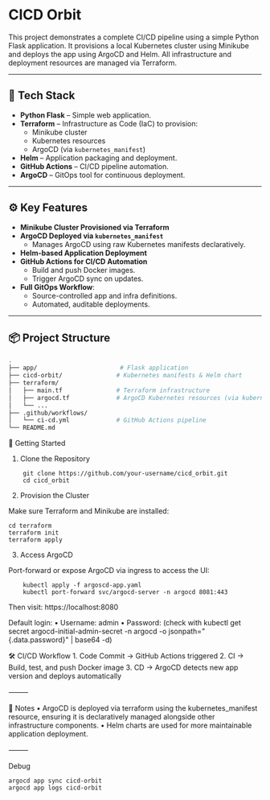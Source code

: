 # CICD Orbit

This project demonstrates a complete CI/CD pipeline using a simple Python Flask application. It provisions a local Kubernetes cluster using Minikube and deploys the app using ArgoCD and Helm. All infrastructure and deployment resources are managed via Terraform.

---

## 🚀 Tech Stack

- **Python Flask** – Simple web application.
- **Terraform** – Infrastructure as Code (IaC) to provision:
  - Minikube cluster
  - Kubernetes resources
  - ArgoCD (via `kubernetes_manifest`)
- **Helm** – Application packaging and deployment.
- **GitHub Actions** – CI/CD pipeline automation.
- **ArgoCD** – GitOps tool for continuous deployment.

---

## ⚙️ Key Features

- **Minikube Cluster Provisioned via Terraform**
- **ArgoCD Deployed via `kubernetes_manifest`**
  - Manages ArgoCD using raw Kubernetes manifests declaratively.
- **Helm-based Application Deployment**
- **GitHub Actions for CI/CD Automation**
  - Build and push Docker images.
  - Trigger ArgoCD sync on updates.
- **Full GitOps Workflow**:
  - Source-controlled app and infra definitions.
  - Automated, auditable deployments.

---

## 📦 Project Structure

```bash
.
├── app/                       # Flask application
├── cicd-orbit/               # Kubernetes manifests & Helm chart
├── terraform/
│   ├── main.tf               # Terraform infrastructure
│   ├── argocd.tf             # ArgoCD Kubernetes resources (via kubernetes_manifest)
│   └── ...
├── .github/workflows/
│   └── ci-cd.yml             # GitHub Actions pipeline
└── README.md
```

🔧 Getting Started

1. Clone the Repository
```
    git clone https://github.com/your-username/cicd_orbit.git
    cd cicd_orbit
```
2. Provision the Cluster

Make sure Terraform and Minikube are installed:
```
cd terraform
terraform init
terraform apply
```

3. Access ArgoCD

Port-forward or expose ArgoCD via ingress to access the UI:
```
    kubectl apply -f argoscd-app.yaml
    kubectl port-forward svc/argocd-server -n argocd 8081:443
```

Then visit: https://localhost:8080

Default login:
	•	Username: admin
	•	Password: (check with kubectl get secret argocd-initial-admin-secret -n argocd -o jsonpath="{.data.password}" | base64 -d)

🛠️ CI/CD Workflow
	1.	Code Commit → GitHub Actions triggered
	2.	CI → Build, test, and push Docker image
	3.	CD → ArgoCD detects new app version and deploys automatically

⸻

📝 Notes
	•	ArgoCD is deployed via terraform using the kubernetes_manifest resource, ensuring it is declaratively managed alongside other infrastructure components.
	•	Helm charts are used for more maintainable application deployment.

⸻

Debug
```
argocd app sync cicd-orbit
argocd app logs cicd-orbit
```

